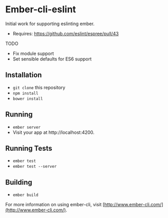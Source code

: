 # Ember-cli-eslint

Initial work for supporting eslinting ember.
- Requires: https://github.com/eslint/espree/pull/43

TODO
- Fix module support
- Set sensible defaults for ES6 support

## Installation

* `git clone` this repository
* `npm install`
* `bower install`

## Running

* `ember server`
* Visit your app at http://localhost:4200.

## Running Tests

* `ember test`
* `ember test --server`

## Building

* `ember build`

For more information on using ember-cli, visit [http://www.ember-cli.com/](http://www.ember-cli.com/).

